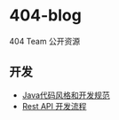 # 404-blog

404 Team 公开资源


## 开发

* [Java代码风格和开发规范](rules/java-code-style.md)
* [Rest API 开发流程](rukls/reset-api-dev.md)
